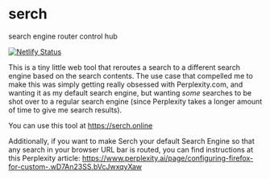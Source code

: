 # serch
search engine router control hub

[![Netlify Status](https://api.netlify.com/api/v1/badges/da421a76-2a83-455e-8540-4179fe0a644c/deploy-status)](https://app.netlify.com/sites/luka-serch/deploys)

This is a tiny little web tool that reroutes a search to a different search engine based on the search contents.
The use case that compelled me to make this was simply getting really obsessed with Perplexity.com, and wanting it as my default search engine, but wanting *some* searches to be shot over to a regular search engine (since Perplexity takes a longer amount of time to give me search results).

You can use this tool at https://serch.online

Additionally, if you want to make Serch your default Search Engine so that any search in your browser URL bar is routed, you can find instructions at this Perplexity article:
https://www.perplexity.ai/page/configuring-firefox-for-custom-.wD7An23SS.bVcJwxqyXaw
